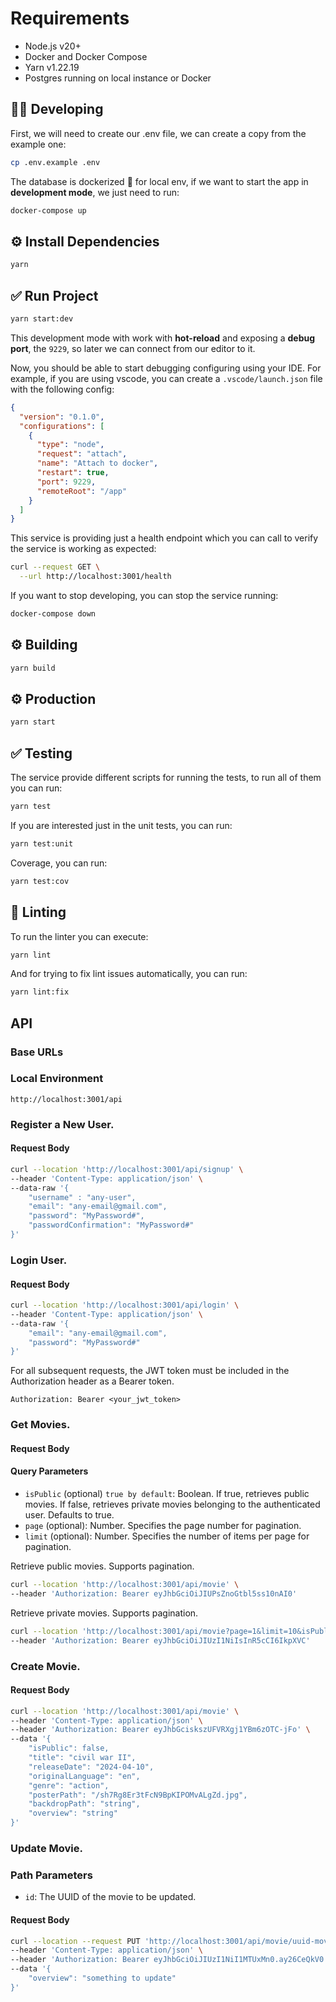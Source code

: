 # Requirements

- Node.js v20+
- Docker and Docker Compose
- Yarn v1.22.19
- Postgres running on local instance or Docker

## 🧑‍💻 Developing

First, we will need to create our .env file, we can create a copy from the example one:

```bash
cp .env.example .env
```

The database is dockerized 🐳 for local env, if we want to start the app in **development mode**, we just need to run:

```bash
docker-compose up

```

## ⚙️ Install Dependencies

```bash
yarn
```

## ✅ Run Project

```bash
yarn start:dev
```

This development mode with work with **hot-reload** and exposing a **debug port**, the `9229`, so later we can connect from our editor to it.

Now, you should be able to start debugging configuring using your IDE. For example, if you are using vscode, you can create a `.vscode/launch.json` file with the following config:

```json
{
  "version": "0.1.0",
  "configurations": [
    {
      "type": "node",
      "request": "attach",
      "name": "Attach to docker",
      "restart": true,
      "port": 9229,
      "remoteRoot": "/app"
    }
  ]
}
```

This service is providing just a health endpoint which you can call to verify the service is working as expected:

```bash
curl --request GET \
  --url http://localhost:3001/health
```

If you want to stop developing, you can stop the service running:

```bash
docker-compose down
```

## ⚙️ Building

```bash
yarn build
```

## ⚙️ Production

```bash
yarn start
```

## ✅ Testing

The service provide different scripts for running the tests, to run all of them you can run:

```bash
yarn test
```

If you are interested just in the unit tests, you can run:

```bash
yarn test:unit
```

Coverage, you can run:

```bash
yarn test:cov
```

## 💅 Linting

To run the linter you can execute:

```bash
yarn lint
```

And for trying to fix lint issues automatically, you can run:

```bash
yarn lint:fix
```

## API

### Base URLs

### Local Environment

```http request
http://localhost:3001/api
```

### Register a New User.

#### Request Body

```bash
curl --location 'http://localhost:3001/api/signup' \
--header 'Content-Type: application/json' \
--data-raw '{
    "username" : "any-user",
    "email": "any-email@gmail.com",
    "password": "MyPassword#",
    "passwordConfirmation": "MyPassword#"
}'
```

### Login User.

#### Request Body

```bash
curl --location 'http://localhost:3001/api/login' \
--header 'Content-Type: application/json' \
--data-raw '{
    "email": "any-email@gmail.com",
    "password": "MyPassword#"
}'
```

For all subsequent requests, the JWT token must be included in the Authorization header as a Bearer token.

```http request
Authorization: Bearer <your_jwt_token>
```

### Get Movies.

#### Request Body

#### Query Parameters

- `isPublic` (optional) `true by default`: Boolean. If true, retrieves public movies. If false, retrieves private movies belonging to the authenticated user. Defaults to true.
- `page` (optional): Number. Specifies the page number for pagination.
- `limit` (optional): Number. Specifies the number of items per page for pagination.

Retrieve public movies. Supports pagination.

```bash
curl --location 'http://localhost:3001/api/movie' \
--header 'Authorization: Bearer eyJhbGciOiJIUPsZnoGtbl5ss10nAI0'
```

Retrieve private movies. Supports pagination.

```bash
curl --location 'http://localhost:3001/api/movie?page=1&limit=10&isPublic=false' \
--header 'Authorization: Bearer eyJhbGciOiJIUzI1NiIsInR5cCI6IkpXVC'
```

### Create Movie.

#### Request Body

```bash
curl --location 'http://localhost:3001/api/movie' \
--header 'Content-Type: application/json' \
--header 'Authorization: Bearer eyJhbGciskszUFVRXgj1YBm6zOTC-jFo' \
--data '{
    "isPublic": false,
    "title": "civil war II",
    "releaseDate": "2024-04-10",
    "originalLanguage": "en",
    "genre": "action",
    "posterPath": "/sh7Rg8Er3tFcN9BpKIPOMvALgZd.jpg",
    "backdropPath": "string",
    "overview": "string"
}'
```

### Update Movie.

### Path Parameters

- `id`: The UUID of the movie to be updated.

#### Request Body

```bash
curl --location --request PUT 'http://localhost:3001/api/movie/uuid-movie' \
--header 'Content-Type: application/json' \
--header 'Authorization: Bearer eyJhbGciOiJIUzI1NiI1MTUxMn0.ay26CeQkV0' \
--data '{
    "overview": "something to update"
}'
```
